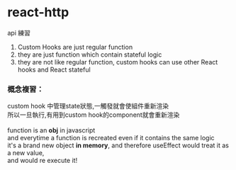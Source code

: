 # react-http
api 練習<br/>
<ol>
  <li>Custom Hooks are just regular function</li>
  <li>they are just function which contain stateful logic</li> 
  <li>they are not like regular function, custom hooks can use other React hooks and React stateful</li>
</ol>

<h3>概念複習：</h3>
custom hook 中管理state狀態,一觸發就會使組件重新渲染<br/>
所以一旦執行,有用到custom hook的component就會重新渲染<br/>
<br/>
function is an <strong>obj</strong> in javascript<br/>
and everytime a function is recreated even if it contains the same logic<br/>
it's a brand new object <strong>in memory</strong>, and therefore useEffect would treat it as a new value,<br/>
and would re execute it!<br/>
